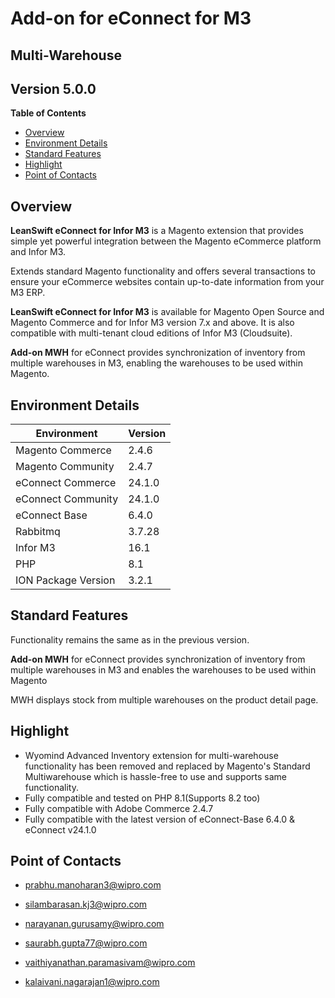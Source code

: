 Add-on for eConnect for M3
==========================

Multi-Warehouse
---------------

Version 5.0.0
-------------

**Table of Contents**

  - [Overview](#overview)
  - [Environment Details](#environment-details)
  - [Standard Features](#standard-features)
  - [Highlight](#highlight)
  - [Point of Contacts](#point-of-contacts)

Overview
--------

**LeanSwift eConnect for Infor M3** is a Magento extension that provides simple
yet powerful integration between the Magento eCommerce platform and Infor M3.

Extends standard Magento functionality and offers several transactions to ensure
your eCommerce websites contain up-to-date information from your M3 ERP.

**LeanSwift eConnect for Infor M3** is available for Magento Open Source and
Magento Commerce and for Infor M3 version 7.x and above. It is also compatible
with multi-tenant cloud editions of Infor M3 (Cloudsuite).

**Add-on MWH** for eConnect provides synchronization of inventory from multiple
warehouses in M3, enabling the warehouses to be used within Magento.

Environment Details
-------------------

| **Environment**           | **Version** |
|---------------------------|-------------|
| Magento Commerce          | 2.4.6       |
| Magento Community         | 2.4.7       |
| eConnect Commerce         | 24.1.0      |
| eConnect Community        | 24.1.0      |
| eConnect Base             | 6.4.0       |
| Rabbitmq                  | 3.7.28      |
| Infor M3                  | 16.1        |
| PHP                       | 8.1         |
| ION Package Version       | 3.2.1       |


Standard Features
-----------------

Functionality remains the same as in the previous version.

**Add-on MWH** for eConnect provides synchronization of inventory from multiple
warehouses in M3 and enables the warehouses to be used within Magento

MWH displays stock from multiple warehouses on the product detail page.

Highlight
---------
- Wyomind Advanced Inventory extension for multi-warehouse functionality has been removed and replaced by  Magento's Standard Multiwarehouse which is hassle-free to use and supports same functionality.
-  Fully compatible and tested on PHP 8.1(Supports 8.2 too)
- Fully compatible with Adobe Commerce 2.4.7
- Fully compatible with the latest version of eConnect-Base 6.4.0 & eConnect v24.1.0


Point of Contacts
-----------------

-   <prabhu.manoharan3@wipro.com>

-   <silambarasan.kj3@wipro.com>

-   <narayanan.gurusamy@wipro.com>

-   <saurabh.gupta77@wipro.com>

-   <vaithiyanathan.paramasivam@wipro.com>

-   <kalaivani.nagarajan1@wipro.com>
